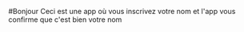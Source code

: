 #Bonjour
Ceci est une app où vous inscrivez votre nom et l'app vous confirme que c'est bien votre nom